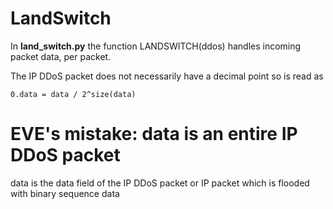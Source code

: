 # LandSwitch

In __land_switch.py__ the function LANDSWITCH(ddos) handles incoming packet data, per packet.

The IP DDoS packet does not necessarily have a decimal point so is read as

    0.data = data / 2^size(data)
    
# EVE's mistake: data is an entire IP DDoS packet
data is the data field of the IP DDoS packet or IP packet which is flooded with binary sequence data
